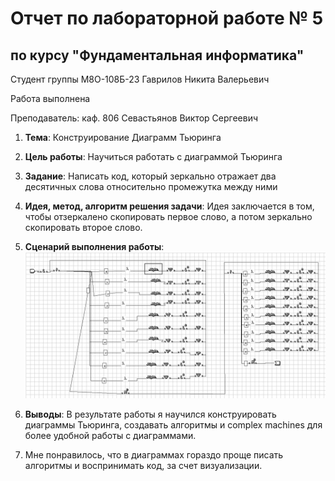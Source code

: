 # Отчет по лабораторной работе № 5
## по курсу "Фундаментальная информатика"

Студент группы M8О-108Б-23 Гаврилов Никита Валерьевич

Работа выполнена 

Преподаватель: каф. 806 Севастьянов Виктор Сергеевич

1. **Тема**: Конструирование Диаграмм Тьюринга
2. **Цель работы**: Научиться работать с диаграммой Тьюринга
3. **Задание**: Написать код, который зеркально отражает два десятичных слова относительно промежутка между ними
4. **Идея, метод, алгоритм решения задачи**: Идея заключается в том, чтобы  отзеркалено скопировать первое слово, а потом зеркально скопировать второе слово.
   
5. **Сценарий выполнения работы**:
  ![Image alt](https://github.com/Happ1S/my_labs/blob/main/lab6/diagramma.jpg)


6. **Выводы**: В результате работы я научился конструировать диаграммы Тьюринга, создавать алгоритмы и complex machines для более удобной работы с диаграммами.
7.  Мне понравилось, что в диаграммах гораздо проще писать алгоритмы и воспринимать код, за счет визуализации.
